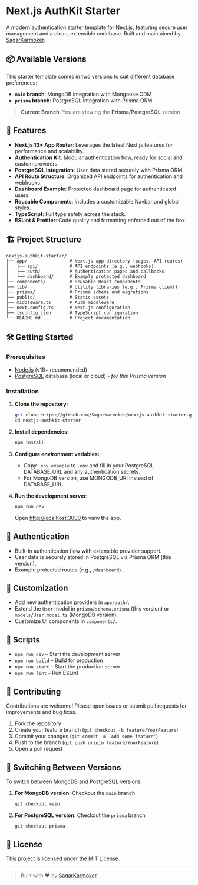# Next.js AuthKit Starter

A modern authentication starter template for Next.js, featuring secure user management and a clean, extensible codebase. Built and maintained by [SagarKarmoker](https://github.com/SagarKarmoker).

## 📦 Available Versions

This starter template comes in two versions to suit different database preferences:

- **`main` branch**: MongoDB integration with Mongoose ODM
- **`prisma` branch**: PostgreSQL integration with Prisma ORM

> **Current Branch**: You are viewing the **Prisma/PostgreSQL** version

## 🚀 Features

- **Next.js 13+ App Router**: Leverages the latest Next.js features for performance and scalability.
- **Authentication Kit**: Modular authentication flow, ready for social and custom providers.
- **PostgreSQL Integration**: User data stored securely with Prisma ORM.
- **API Route Structure**: Organized API endpoints for authentication and webhooks.
- **Dashboard Example**: Protected dashboard page for authenticated users.
- **Reusable Components**: Includes a customizable Navbar and global styles.
- **TypeScript**: Full type safety across the stack.
- **ESLint & Prettier**: Code quality and formatting enforced out of the box.

## 🏗️ Project Structure

```
nextjs-authkit-starter/
├── app/                # Next.js app directory (pages, API routes)
│   ├── api/            # API endpoints (e.g., webhooks)
│   ├── auth/           # Authentication pages and callbacks
│   └── dashboard/      # Example protected dashboard
├── components/         # Reusable React components
├── lib/                # Utility libraries (e.g., Prisma client)
├── prisma/             # Prisma schema and migrations
├── public/             # Static assets
├── middleware.ts       # Auth middleware
├── next.config.ts      # Next.js configuration
├── tsconfig.json       # TypeScript configuration
└── README.md           # Project documentation
```

## 🛠️ Getting Started

### Prerequisites

- [Node.js](https://nodejs.org/) (v18+ recommended)
- [PostgreSQL](https://www.postgresql.org/) database (local or cloud) - *for this Prisma version*

### Installation

1. **Clone the repository:**
   ```bash
   git clone https://github.com/SagarKarmoker/nextjs-authkit-starter.git
   cd nextjs-authkit-starter
   ```

2. **Install dependencies:**
   ```bash
   npm install
   ```

3. **Configure environment variables:**
   - Copy `.env.example` to `.env` and fill in your PostgreSQL DATABASE_URL and any authentication secrets.
   - For MongoDB version, use MONGODB_URI instead of DATABASE_URL.

4. **Run the development server:**
   ```bash
   npm run dev
   ```
   Open [http://localhost:3000](http://localhost:3000) to view the app.

## 🔐 Authentication

- Built-in authentication flow with extensible provider support.
- User data is securely stored in PostgreSQL via Prisma ORM (this version).
- Example protected routes (e.g., `/dashboard`).

## 🧩 Customization

- Add new authentication providers in `app/auth/`.
- Extend the `User` model in `prisma/schema.prisma` (this version) or `models/User.model.ts` (MongoDB version).
- Customize UI components in `components/`.

## 🧪 Scripts

- `npm run dev` – Start the development server
- `npm run build` – Build for production
- `npm run start` – Start the production server
- `npm run lint` – Run ESLint

## 🤝 Contributing

Contributions are welcome! Please open issues or submit pull requests for improvements and bug fixes.

1. Fork the repository
2. Create your feature branch (`git checkout -b feature/YourFeature`)
3. Commit your changes (`git commit -m 'Add some feature'`)
4. Push to the branch (`git push origin feature/YourFeature`)
5. Open a pull request

## 🔄 Switching Between Versions

To switch between MongoDB and PostgreSQL versions:

1. **For MongoDB version**: Checkout the `main` branch
   ```bash
   git checkout main
   ```

2. **For PostgreSQL version**: Checkout the `prisma` branch
   ```bash
   git checkout prisma
   ```

## 📄 License

This project is licensed under the MIT License.

---

> Built with ❤️ by [SagarKarmoker](https://github.com/SagarKarmoker)